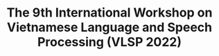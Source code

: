 ---
title: "The 9th International Workshop on Vietnamese Language and Speech Processing (VLSP 2022)"
excerpt: "FastSpeechStyle : Vietnamese Emotional Speech Synthesis for VLSP 2022 Shared Task <br/><img src='/images/vlsp.png'>"
collection: portfolio
---